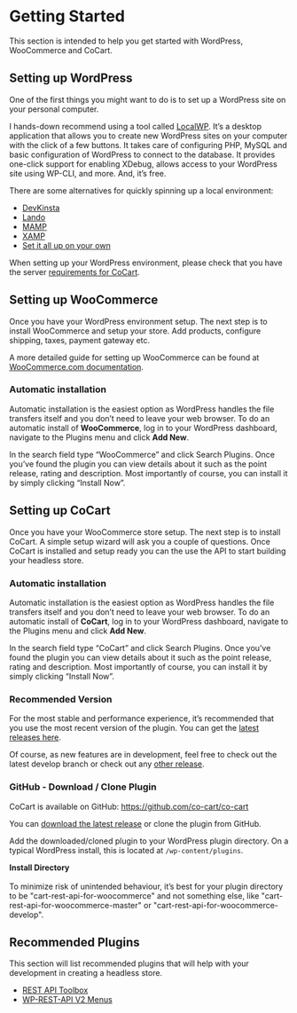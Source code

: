 # Getting Started #

This section is intended to help you get started with WordPress, WooCommerce and CoCart.

## Setting up WordPress ##

One of the first things you might want to do is to set up a WordPress site on your personal computer.

I hands-down recommend using a tool called [LocalWP](https://localwp.com/). It’s a desktop application that allows you to create new WordPress sites on your computer with the click of a few buttons. It takes care of configuring PHP, MySQL and basic configuration of WordPress to connect to the database. It provides one-click support for enabling XDebug, allows access to your WordPress site using WP-CLI, and more. And, it’s free.

There are some alternatives for quickly spinning up a local environment:

 * [DevKinsta](https://kinsta.com/blog/install-wordpress-locally/#how-to-install-wordpress-locally-with-devkinsta)
 * [Lando](https://docs.lando.dev/config/wordpress.html)
 * [MAMP](https://codex.wordpress.org/Installing_WordPress_Locally_on_Your_Mac_With_MAMP)
 * [XAMP](https://themeisle.com/blog/install-xampp-and-wordpress-locally/)
 * [Set it all up on your own](https://coolestguidesontheplanet.com/fastest-way-to-install-wordpress-on-osx-10-6/)

When setting up your WordPress environment, please check that you have the server [requirements for CoCart](#introduction-requirements).

## Setting up WooCommerce ##

Once you have your WordPress environment setup. The next step is to install WooCommerce and setup your store. Add products, configure shipping, taxes, payment gateway etc.

A more detailed guide for setting up WooCommerce can be found at [WooCommerce.com documentation](https://docs.woocommerce.com/documentation/plugins/woocommerce/getting-started/).

### Automatic installation ###

Automatic installation is the easiest option as WordPress handles the file transfers itself and you don’t need to leave your web browser. To do an automatic install of **WooCommerce**, log in to your WordPress dashboard, navigate to the Plugins menu and click **Add New**.

In the search field type “WooCommerce” and click Search Plugins. Once you’ve found the plugin you can view details about it such as the point release, rating and description. Most importantly of course, you can install it by simply clicking “Install Now”.

## Setting up CoCart ##

Once you have your WooCommerce store setup. The next step is to install CoCart. A simple setup wizard will ask you a couple of questions. Once CoCart is installed and setup ready you can the use the API to start building your headless store.

### Automatic installation ###

Automatic installation is the easiest option as WordPress handles the file transfers itself and you don’t need to leave your web browser. To do an automatic install of **CoCart**, log in to your WordPress dashboard, navigate to the Plugins menu and click **Add New**.

In the search field type “CoCart” and click Search Plugins. Once you’ve found the plugin you can view details about it such as the point release, rating and description. Most importantly of course, you can install it by simply clicking “Install Now”.

### Recommended Version ###

For the most stable and performance experience, it’s recommended that you use the most recent version of the plugin. You can get the [latest releases here](https://wordpress.org/plugins/cart-rest-api-for-woocommerce/).

Of course, as new features are in development, feel free to check out the latest develop branch or check out any [other release](https://github.com/co-cart/co-cart/releases).

### GitHub - Download / Clone Plugin ###

CoCart is available on GitHub: <https://github.com/co-cart/co-cart>

You can [download the latest release](https://github.com/co-cart/co-cart/releases/latest) or clone the plugin from GitHub.

Add the downloaded/cloned plugin to your WordPress plugin directory. On a typical WordPress install, this is located at `/wp-content/plugins`.

<aside class="notice">
    <strong>Install Directory</strong><br/><br/>To minimize risk of unintended behaviour, it’s best for your plugin directory to be "cart-rest-api-for-woocommerce" and not something else, like "cart-rest-api-for-woocommerce-master" or "cart-rest-api-for-woocommerce-develop".
</aside>

## Recommended Plugins ##

This section will list recommended plugins that will help with your development in creating a headless store.

* [REST API Toolbox](https://wordpress.org/plugins/rest-api-toolbox/)
* [WP-REST-API V2 Menus](https://wordpress.org/plugins/wp-rest-api-v2-menus/)